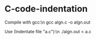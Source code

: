 # C-code-indentation

Compile with gcc:\n
gcc algn.c -o algn.out

Use (Indentate file "a.c"):\n
./algn.out < a.c
